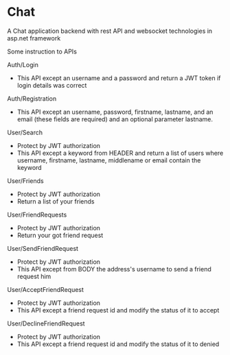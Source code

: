 # Chat
A Chat application backend with rest API and websocket technologies in asp.net framework

Some instruction to APIs

Auth/Login
- This API except an username and a password and return a JWT token if login details was correct

Auth/Registration
- This API except an username, password, firstname, lastname, and an email (these fields are required) and an optional parameter lastname. 

User/Search
- Protect by JWT authorization
- This API except a keyword from HEADER and return a list of users where username, firstname, lastname, middlename or email contain the keyword

User/Friends
- Protect by JWT authorization
- Return a list of your friends

User/FriendRequests
- Protect by JWT authorization
- Return your got friend request

User/SendFriendRequest
- Protect by JWT authorization
- This API except from BODY the address's username to send a friend request him

User/AcceptFriendRequest
- Protect by JWT authorization
- This API except a friend request id and modify the status of it to accept 

User/DeclineFriendRequest
- Protect by JWT authorization
- This API except a friend request id and modify the status of it to denied 

